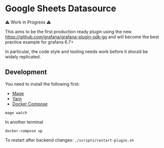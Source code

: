 # Google Sheets Datasource

⚠️ Work in Progress ⚠️ 

This aims to be the first production ready plugin using the new https://github.com/grafana/grafana-plugin-sdk-go and will become the best practice example for grafana 6.7+

In particular, the code style and tooling needs work before it should be widely replicated.

## Development

You need to install the following first:

* [Mage](https://magefile.org/)
* [Yarn](https://yarnpkg.com/)
* [Docker Compose](https://docs.docker.com/compose/)

```
mage watch
```

In another terminal
```
docker-compose up
```

To restart after backend changes:
`./scripts/restart-plugin.sh`
